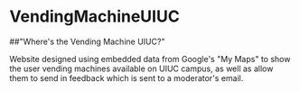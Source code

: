 # VendingMachineUIUC

##"Where's the Vending Machine UIUC?"

Website designed using embedded data from Google's "My Maps" to show the user vending machines available on UIUC campus, as well as allow them to send in feedback which is sent to a moderator's email.
